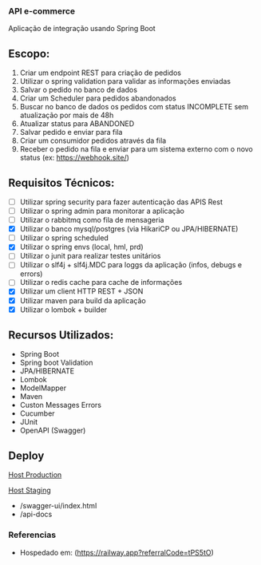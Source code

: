 ### API e-commerce

Aplicação de integração usando Spring Boot

## Escopo:

1. Criar um endpoint REST para criação de pedidos
2. Utilizar o spring validation para validar as informações enviadas
3. Salvar o pedido no banco de dados
4. Criar um Scheduler para pedidos abandonados
5. Buscar no banco de dados os pedidos com status INCOMPLETE sem atualização por mais de 48h
6. Atualizar status para ABANDONED
7. Salvar pedido e enviar para fila
8. Criar um consumidor pedidos através da fila
9. Receber o pedido na fila e enviar para um sistema externo com o novo status (ex: https://webhook.site/)

## Requisitos Técnicos:

- [ ] Utilizar spring security para fazer autenticação das APIS Rest
- [ ] Utilizar o spring admin para monitorar a aplicação
- [ ] Utilizar o rabbitmq como fila de mensageria
- [X] Utilizar o banco mysql/postgres (via HikariCP ou JPA/HIBERNATE)
- [ ] Utilizar o spring scheduled
- [X] Utilizar o spring envs (local, hml, prd)
- [ ] Utilizar o junit para realizar testes unitários
- [ ] Utilizar o slf4j + slf4j.MDC para loggs da aplicação (infos, debugs e errors)
- [ ] Utilizar o redis cache para cache de informações
- [X] Utilizar um client HTTP REST + JSON
- [X] Utilizar maven para build da aplicação
- [X] Utilizar o lombok + builder

## Recursos Utilizados:

* Spring Boot
* Spring boot Validation
* JPA/HIBERNATE
* Lombok
* ModelMapper
* Maven
* Custon Messages Errors
* Cucumber
* JUnit
* OpenAPI (Swagger)

## Deploy

[Host Production](https://commerce-api-production.up.railway.app)

[Host Staging](https://commerce-api-staging.up.railway.app)

- /swagger-ui/index.html
- /api-docs

### Referencias

- Hospedado em: (https://railway.app?referralCode=tPS5tO)
